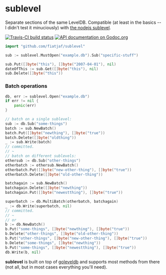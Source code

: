 # sublevel

Separate sections of the same LevelDB. Compatible (at least in the basics -- I didn't test it minuciously) with [the nodejs sublevel](https://github.com/dominictarr/level-sublevel).

[![Travis-CI build status](https://travis-ci.org/fiatjaf/sublevel.svg)](https://travis-ci.org/fiatjaf/sublevel)
[![API documentation on Godoc.org](https://img.shields.io/badge/godoc-reference-orange.svg)](https://godoc.org/github.com/fiatjaf/sublevel)

```go
import "github.com/fiatjaf/sublevel"

sub := sublevel.MustOpen("example.db").Sub("specific-stuff")

sub.Put([]byte("this"), []byte("2007-04-01"), nil)
dateOfThis := sub.Get([]byte("this"), nil)
sub.Delete([]byte("this"))
```

### Batch operations

```go
db, err := sublevel.Open("example.db")
if err != nil {
    panic(err)
}

// batch on a single sublevel:
sub := db.Sub("some-things")
batch := sub.NewBatch()
batch.Put([]byte("newthing"), []byte("true"))
batch.Delete([]byte("oldthing"))
_ := sub.Write(batch)
// committed.
// ~
// batch on different sublevels:
othersub := db.Sub("other-things")
otherbatch := othersub.NewBatch()
otherbatch.Put([]byte("new-other-thing"), []byte("true"))
otherbatch.Delete([]byte("old-other-thing"))

batchagain := sub.NewBatch()
batchagain.Delete([]byte("newthing"))
batchagain.Put([]byte("newestthing"), []byte("true"))

superbatch := db.MultiBatch(otherbatch, batchagain)
_ := db.Write(superbatch, nil)
// committed.
// ~
// or
b := db.NewBatch()
b.Put("some-things", []byte("newthing"), []byte("true"))
b.Delete("other-things", []byte("old-other-thing"))
b.Put("other-things", []byte("new-other-thing"), []byte("true"))
b.Delete("some-things", []byte("newthing"))
b.Put("some-things", []byte("newestthing"), []byte("true"))
db.Write(b, nil)
```

**sublevel** is built on top of [goleveldb](http://godoc.org/github.com/syndtr/goleveldb/leveldb) and supports most methods from there (not all, but in most cases everything you'll need).
